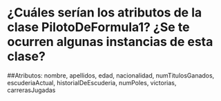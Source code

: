 ﻿# ¿Cuáles serían los atributos de la clase PilotoDeFormula1? ¿Se te ocurren algunas instancias de esta clase?
##Atributos:
  nombre, apellidos, edad, nacionalidad, numTitulosGanados, escuderiaActual, historialDeEscuderia, numPoles, victorias, carrerasJugadas

